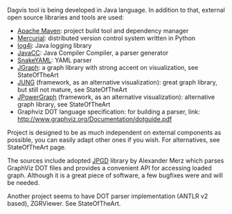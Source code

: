 Dagvis tool is being developed in Java language. In addition to that, external open source libraries and tools are used:

  * [Apache Maven](http://maven.apache.org/): project build tool and dependency manager
  * [Mercurial](http://mercurial.selenic.com/wiki/): distributed version control system written in Python
  * [log4j](http://logging.apache.org/log4j/1.2/index.html): Java logging library
  * [JavaCC](https://javacc.dev.java.net/): Java Compiler Compiler, a parser generator
  * [SnakeYAML](http://code.google.com/p/snakeyaml/): YAML parser
  * [JGraph](http://www.jgraph.com/): a graph library with strong accent on visualization, see StateOfTheArt
  * [JUNG](http://jung.sourceforge.net/) (framework, as an alternative visualization): great graph library, but still not mature, see StateOfTheArt
  * [JPowerGraph](http://sourceforge.net/projects/jpowergraph) (framework, as an alternative visualization): alternative graph library, see StateOfTheArt
  * Graphviz DOT language specification: for building a parser, link: http://www.graphviz.org/Documentation/dotguide.pdf

Project is designed to be as much independent on external components as possible, you can easily adapt other ones if you wish. For alternatives, see StateOfTheArt page.

The sources include adopted [JPGD](http://www.alexander-merz.com/graphviz/) library by Alexander Merz which parses GraphViz DOT files and provides a convenient API for accessing loaded graph. Although it is a great piece of software, a few bugfixes were and will be needed.

Another project seems to have DOT parser implementation (ANTLR v2 based), ZGRViewer. See StateOfTheArt.